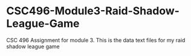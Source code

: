 # CSC496-Module3-Raid-Shadow-League-Game
CSC 496 Assignment for module 3. This is the data text files for my raid shadow league game
